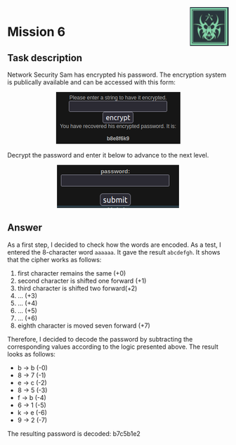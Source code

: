 <img align="right" src="images/task_logo.png">

# Mission 6

## Task description
Network Security Sam has encrypted his password. The encryption system is publically available and can be accessed with this form:

<p align="center">
  <img src="images/encryption_field.png">
</p>

Decrypt the password and enter it below to advance to the next level.

<p align="center">
  <img src="images/password_field.png">
</p>

## Answer
As a first step, I decided to check how the words are encoded. As a test, I entered the 8-character word `aaaaaa`. It gave the result `abcdefgh`. It shows that the cipher works as follows:
1. first character remains the same (+0)
2. second character is shifted one forward (+1)
3. third character is shifted two forward(+2)
4. ... (+3)
5. ... (+4)
6. ... (+5)
7. ... (+6)
8. eighth character is moved seven forward (+7)

Therefore, I decided to decode the password by subtracting the corresponding values according to the logic presented above. The result looks as follows:
* b -> b (-0)
* 8 -> 7 (-1)
* e -> c (-2)
* 8 -> 5 (-3)
* f -> b (-4)
* 6 -> 1 (-5)
* k -> e (-6)
* 9 -> 2 (-7)

The resulting password is decoded: b7c5b1e2
